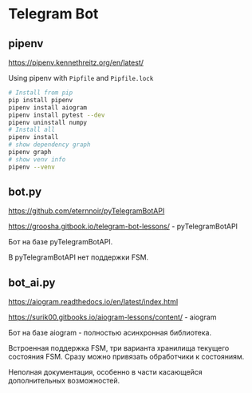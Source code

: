 Telegram Bot
============

pipenv
------

https://pipenv.kennethreitz.org/en/latest/

Using pipenv with `Pipfile` and `Pipfile.lock`

```bash
# Install from pip
pip install pipenv
pipenv install aiogram
pipenv install pytest --dev
pipenv uninstall numpy
# Install all
pipenv install
# show dependency graph
pipenv graph
# show venv info
pipenv --venv
```

bot.py
------

https://github.com/eternnoir/pyTelegramBotAPI

https://groosha.gitbook.io/telegram-bot-lessons/ - pyTelegramBotAPI

Бот на базе pyTelegramBotAPI.

В pyTelegramBotAPI нет поддержки FSM. 

bot_ai.py
---------

https://aiogram.readthedocs.io/en/latest/index.html

https://surik00.gitbooks.io/aiogram-lessons/content/ - aiogram

Бот на базе aiogram - полностью асинхронная библиотека.

Встроенная поддержка FSM, три варианта хранилища текущего
состояния FSM. Сразу можно привязать обработчики к состояниям.

Неполная документация, особенно в части касающейся дополнительных возможностей.

